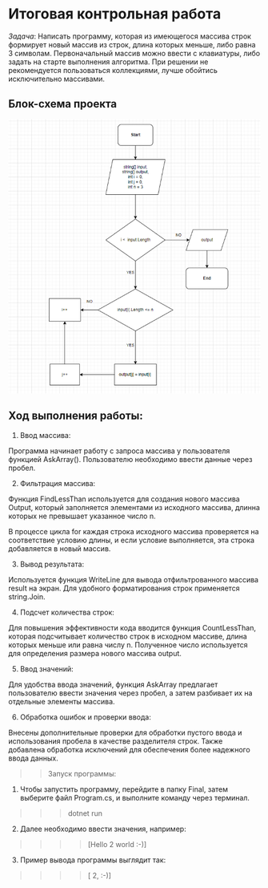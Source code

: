 # Итоговая контрольная работа

*Задача*: Написать программу, которая из имеющегося массива строк формирует новый массив из строк, длина которых меньше, либо равна 3 символам. Первоначальный массив можно ввести с клавиатуры, либо задать на старте выполнения алгоритма. При решении не рекомендуется пользоваться коллекциями, лучше обойтись исключительно массивами.

## Блок-схема проекта

![alt text](image.png)

## Ход выполнения работы:

1. Ввод массива:

Программа начинает работу с запроса массива у пользователя функцией AskArray(). Пользователю необходимо ввести данные через пробел.

2.  Фильтрация массива:

Функция FindLessThan используется для создания нового массива Output, который заполняется элементами из исходного массива, длинна которых не превышает указанное число n.

В процессе цикла for каждая строка исходного массива проверяется на соответствие условию длины, и если условие выполняется, эта строка добавляется в новый массив.

3.  Вывод результата:

Используется функция WriteLine для вывода отфильтрованного массива result на экран. Для удобного форматирования строк применяется string.Join.

4.  Подсчет количества строк:

Для повышения эффективности кода вводится функция CountLessThan, которая подсчитывает количество строк в исходном массиве, длина которых меньше или равна числу n. Полученное число используется для определения размера нового массива output.

5.  Ввод значений:

Для удобства ввода значений, функция AskArray предлагает пользователю ввести значения через пробел, а затем разбивает их на отдельные элементы массива.

6.  Обработка ошибок и проверки ввода:

Внесены дополнительные проверки для обработки пустого ввода и использования пробела в качестве разделителя строк. Также добавлена обработка исключений для обеспечения более надежного ввода данных.

>> Запуск программы:

1. Чтобы запустить программу, перейдите в папку Final, затем выберите файл Program.cs, и выполните команду через терминал.
    
 >>>  dotnet run

2. Далее необходимо ввести значения, например:

 >>>>  [Hello 2 world :-)]

3. Пример вывода программы выглядит так:

>>>> [ 2, :-)]
